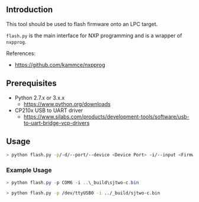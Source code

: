## Introduction

This tool should be used to flash firmware onto an LPC target.

`flash.py` is the main interface for NXP programming and is a wrapper of `nxpprog`.

References:
- https://github.com/kammce/nxpprog

## Prerequisites

- Python 2.7.x or 3.x.x
    - https://www.python.org/downloads
- CP210x USB to UART driver
    - https://www.silabs.com/products/development-tools/software/usb-to-uart-bridge-vcp-drivers

## Usage

```bash
> python flash.py -p/-d/--port/--device <Device Port> -i/--input <Firmware file path (.bin)>
```

### Example Usage

```powershell
> python flash.py -p COM6 -i ..\_build\sjtwo-c.bin
```

```bash
> python flash.py -p /dev/ttyUSB0 -i ../_build/sjtwo-c.bin
```
